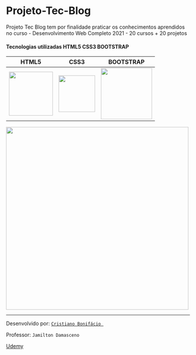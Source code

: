 # Projeto-Tec-Blog

Projeto Tec Blog tem por finalidade praticar os conhecimentos aprendidos no curso - Desenvolvimento Web Completo 2021 - 20 cursos + 20 projetos  

#### Tecnologias utilizadas HTML5 CSS3 BOOTSTRAP



HTML5 | CSS3 | BOOTSTRAP
------|----- | ---------
<img src="https://user-images.githubusercontent.com/77255300/105902508-8228ab00-5ffd-11eb-9af7-d2e0dd4f22ee.png" width=120> | <img src="https://user-images.githubusercontent.com/77255300/105901769-95874680-5ffc-11eb-84c0-8076abf1f72f.png" width=100> | <img src="https://user-images.githubusercontent.com/77255300/105902961-0f6bff80-5ffe-11eb-937e-072d2a4c9ee7.png" width=140>  |<img src="https://user-images.githubusercontent.com/77255300/105891389-5b637800-5fef-11eb-994c-f43a659ce434.png" width=500> |
<img src="https://user-images.githubusercontent.com/77255300/105891389-5b637800-5fef-11eb-994c-f43a659ce434.png" width=500>











---





Desenvolvido por: [```Cristiano Bonifácio ```](https://www.linkedin.com/in/prasempreweb/)     

Professor: ```Jamilton Damasceno ```   

[Udemy](https://www.udemy.com/)   



